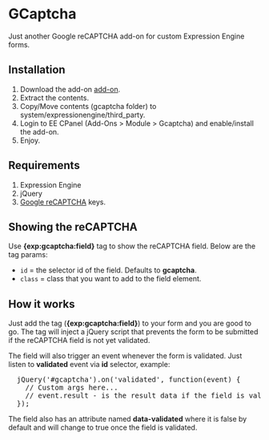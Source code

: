 # GCaptcha

Just another Google reCAPTCHA add-on for custom Expression Engine forms.

## Installation
1. Download the add-on [add-on](https://github.com/hadefication/gcaptcha/archive/master.zip).
2. Extract the contents.
3. Copy/Move contents (gcaptcha folder) to system/expressionengine/third_party.
4. Login to EE CPanel (Add-Ons > Module > Gcaptcha) and enable/install the add-on.
5. Enjoy.

## Requirements
1. Expression Engine
2. jQuery
3. [Google reCAPTCHA](https://www.google.com/recaptcha/admin) keys.

## Showing the reCAPTCHA
Use **{exp:gcaptcha:field}** tag to show the reCAPTCHA field. Below are the tag params:

- <code>id</code> = the selector id of the field. Defaults to **gcaptcha**.
- <code>class</code> = class that you want to add to the field element.

## How it works
Just add the tag (**{exp:gcaptcha:field}**) to your form and you are good to go. The tag will inject a jQuery script that prevents the form to be submitted if the reCAPTCHA field is not yet validated.

The field will also trigger an event whenever the form is validated. Just listen to **validated** event via **id** selector, example:
<pre>
  jQuery('#gcaptcha').on('validated', function(event) {
    // Custom args here...
    // event.result - is the result data if the field is validated (tru/false) or not
  });
</pre>

The field also has an attribute named **data-validated** where it is false by default and will change to true once the field is validated.
